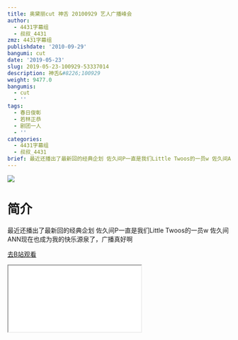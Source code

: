 ```yaml
---
title: 奥黛丽cut 神舌 20100929 艺人广播峰会
author:
  - 4431字幕组
  - 叔叔_4431
zmz: 4431字幕组
publishdate: '2010-09-29'
bangumi: cut
date: '2019-05-23'
slug: 2019-05-23-100929-53337014
description: 神舌&#8226;100929
weight: 9477.0
bangumis:
  - cut
  - ''
tags:
  - 春日俊彰
  - 若林正恭
  - 剧团一人
  - ''
categories:
  - 4431字幕组
  - 叔叔_4431
brief: 最近还播出了最新回的经典企划 佐久间P一直是我们Little Twoos的一员w 佐久间ANN现在也成为我的快乐源泉了，广播真好啊
---
```

![](https://raw.githubusercontent.com/tcgriffith/owaraisite/master/static/tmpimg/e573ae2aa4ff3547df12b180ae6c2710fb439256.jpg.480.jpg)
# 简介  
最近还播出了最新回的经典企划
佐久间P一直是我们Little Twoos的一员w
佐久间ANN现在也成为我的快乐源泉了，广播真好啊  

[去B站观看](https://www.bilibili.com/video/av53337014/)
<div class ="resp-container"><iframe class="testiframe" src="//player.bilibili.com/player.html?aid=53337014"", scrolling="no", allowfullscreen="true" > </iframe></div> 
